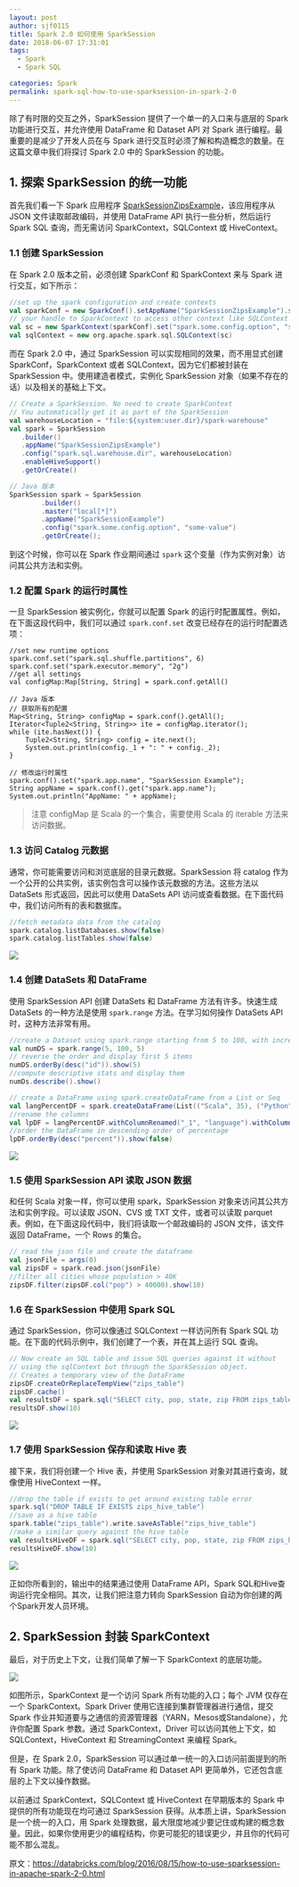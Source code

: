 ```yaml
---
layout: post
author: sjf0115
title: Spark 2.0 如何使用 SparkSession
date: 2018-06-07 17:31:01
tags:
  - Spark
  - Spark SQL

categories: Spark
permalink: spark-sql-how-to-use-sparksession-in-spark-2-0
---
```


除了有时限的交互之外，SparkSession 提供了一个单一的入口来与底层的 Spark 功能进行交互，并允许使用 DataFrame 和 Dataset API 对 Spark 进行编程。最重要的是减少了开发人员在与 Spark 进行交互时必须了解和构造概念的数量。在这篇文章中我们将探讨 Spark 2.0 中的 SparkSession 的功能。

## 1. 探索 SparkSession 的统一功能

首先我们看一下 Spark 应用程序 [SparkSessionZipsExample](https://github.com/dmatrix/examples/blob/master/spark/databricks/apps/scala/2.x/src/main/scala/zips/SparkSessionZipsExample.scala)，该应用程序从 JSON 文件读取邮政编码，并使用 DataFrame API 执行一些分析，然后运行 Spark SQL 查询，而无需访问 SparkContext，SQLContext 或 HiveContext。

### 1.1 创建 SparkSession

在 Spark 2.0 版本之前，必须创建 SparkConf 和 SparkContext 来与 Spark 进行交互，如下所示：
```scala
//set up the spark configuration and create contexts
val sparkConf = new SparkConf().setAppName("SparkSessionZipsExample").setMaster("local")
// your handle to SparkContext to access other context like SQLContext
val sc = new SparkContext(sparkConf).set("spark.some.config.option", "some-value")
val sqlContext = new org.apache.spark.sql.SQLContext(sc)
```
而在 Spark 2.0 中，通过 SparkSession 可以实现相同的效果，而不用显式创建 SparkConf，SparkContext 或者 SQLContext，因为它们都被封装在 SparkSession 中。使用建造者模式，实例化 SparkSession 对象（如果不存在的话）以及相关的基础上下文。
```scala
// Create a SparkSession. No need to create SparkContext
// You automatically get it as part of the SparkSession
val warehouseLocation = "file:${system:user.dir}/spark-warehouse"
val spark = SparkSession
   .builder()
   .appName("SparkSessionZipsExample")
   .config("spark.sql.warehouse.dir", warehouseLocation)
   .enableHiveSupport()
   .getOrCreate()

// Java 版本
SparkSession spark = SparkSession
        .builder()
        .master("local[*]")
        .appName("SparkSessionExample")
        .config("spark.some.config.option", "some-value")
        .getOrCreate();
```
到这个时候，你可以在 Spark 作业期间通过 `spark` 这个变量（作为实例对象）访问其公共方法和实例。

### 1.2 配置 Spark 的运行时属性

一旦 SparkSession 被实例化，你就可以配置 Spark 的运行时配置属性。例如，在下面这段代码中，我们可以通过 `spark.conf.set` 改变已经存在的运行时配置选项：
```
//set new runtime options
spark.conf.set("spark.sql.shuffle.partitions", 6)
spark.conf.set("spark.executor.memory", "2g")
//get all settings
val configMap:Map[String, String] = spark.conf.getAll()

// Java 版本
// 获取所有的配置
Map<String, String> configMap = spark.conf().getAll();
Iterator<Tuple2<String, String>> ite = configMap.iterator();
while (ite.hasNext()) {
    Tuple2<String, String> config = ite.next();
    System.out.println(config._1 + ": " + config._2);
}

// 修改运行时属性
spark.conf().set("spark.app.name", "SparkSession Example");
String appName = spark.conf().get("spark.app.name");
System.out.println("AppName: " + appName);
```
> 注意 configMap 是 Scala 的一个集合，需要使用 Scala 的 iterable 方法来访问数据。

### 1.3 访问 Catalog 元数据

通常，你可能需要访问和浏览底层的目录元数据。SparkSession 将 catalog 作为一个公开的公共实例，该实例包含可以操作该元数据的方法。这些方法以 DataSets 形式返回，因此可以使用 DataSets API 访问或查看数据。在下面代码中，我们访问所有的表和数据库。
```scala
//fetch metadata data from the catalog
spark.catalog.listDatabases.show(false)
spark.catalog.listTables.show(false)
```
![](img-spark-sql-how-to-use-sparksession-in-spark-2-0-1.png)

### 1.4 创建 DataSets 和 DataFrame

使用 SparkSession API 创建 DataSets 和 DataFrame 方法有许多。快速生成 DataSets 的一种方法是使用 `spark.range` 方法。在学习如何操作 DataSets API 时，这种方法非常有用。
```scala
//create a Dataset using spark.range starting from 5 to 100, with increments of 5
val numDS = spark.range(5, 100, 5)
// reverse the order and display first 5 items
numDS.orderBy(desc("id")).show(5)
//compute descriptive stats and display them
numDs.describe().show()

// create a DataFrame using spark.createDataFrame from a List or Seq
val langPercentDF = spark.createDataFrame(List(("Scala", 35), ("Python", 30), ("R", 15), ("Java", 20)))
//rename the columns
val lpDF = langPercentDF.withColumnRenamed("_1", "language").withColumnRenamed("_2", "percent")
//order the DataFrame in descending order of percentage
lpDF.orderBy(desc("percent")).show(false)
```
![](img-spark-sql-how-to-use-sparksession-in-spark-2-0-2.png)

### 1.5 使用 SparkSession API 读取 JSON 数据

和任何 Scala 对象一样，你可以使用 spark，SparkSession 对象来访问其公共方法和实例字段。可以读取 JSON、CVS 或 TXT 文件，或者可以读取 parquet 表。例如，在下面这段代码中，我们将读取一个邮政编码的 JSON 文件，该文件返回 DataFrame，一个 Rows 的集合。
```scala
// read the json file and create the dataframe
val jsonFile = args(0)
val zipsDF = spark.read.json(jsonFile)
//filter all cities whose population > 40K
zipsDF.filter(zipsDF.col("pop") > 40000).show(10)
```

### 1.6 在 SparkSession 中使用 Spark SQL

通过 SparkSession，你可以像通过 SQLContext 一样访问所有 Spark SQL 功能。在下面的代码示例中，我们创建了一个表，并在其上运行 SQL 查询。
```scala
// Now create an SQL table and issue SQL queries against it without
// using the sqlContext but through the SparkSession object.
// Creates a temporary view of the DataFrame
zipsDF.createOrReplaceTempView("zips_table")
zipsDF.cache()
val resultsDF = spark.sql("SELECT city, pop, state, zip FROM zips_table")
resultsDF.show(10)
```
![](img-spark-sql-how-to-use-sparksession-in-spark-2-0-3.png)

### 1.7 使用 SparkSession 保存和读取 Hive 表

接下来，我们将创建一个 Hive 表，并使用 SparkSession 对象对其进行查询，就像使用 HiveContext 一样。
```scala
//drop the table if exists to get around existing table error
spark.sql("DROP TABLE IF EXISTS zips_hive_table")
//save as a hive table
spark.table("zips_table").write.saveAsTable("zips_hive_table")
//make a similar query against the hive table
val resultsHiveDF = spark.sql("SELECT city, pop, state, zip FROM zips_hive_table WHERE pop > 40000")
resultsHiveDF.show(10)
```
![](img-spark-sql-how-to-use-sparksession-in-spark-2-0-4.png)

正如你所看到的，输出中的结果通过使用 DataFrame API，Spark SQL和Hive查询运行完全相同。其次，让我们把注意力转向 SparkSession 自动为你创建的两个Spark开发人员环境。

## 2. SparkSession 封装 SparkContext

最后，对于历史上下文，让我们简单了解一下 SparkContext 的底层功能。

![](img-spark-sql-how-to-use-sparksession-in-spark-2-0-5.png)

如图所示，SparkContext 是一个访问 Spark 所有功能的入口；每个 JVM 仅存在一个 SparkContext。Spark Driver 使用它连接到集群管理器进行通信，提交 Spark 作业并知道要与之通信的资源管理器（YARN，Mesos或Standalone），允许你配置 Spark 参数。通过 SparkContext，Driver 可以访问其他上下文，如 SQLContext，HiveContext 和 StreamingContext 来编程 Spark。

但是，在 Spark 2.0，SparkSession 可以通过单一统一的入口访问前面提到的所有 Spark 功能。除了使访问 DataFrame 和 Dataset API 更简单外，它还包含底层的上下文以操作数据。

以前通过 SparkContext，SQLContext 或 HiveContext 在早期版本的 Spark 中提供的所有功能现在均可通过 SparkSession 获得。从本质上讲，SparkSession 是一个统一的入口，用 Spark 处理数据，最大限度地减少要记住或构建的概念数量。因此，如果你使用更少的编程结构，你更可能犯的错误更少，并且你的代码可能不那么混乱。

原文：https://databricks.com/blog/2016/08/15/how-to-use-sparksession-in-apache-spark-2-0.html
